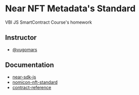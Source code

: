 
# Near NFT Metadata's Standard

VBI JS SmartContract Course's homework


## Instructor

- [@vugomars](https://github.com/vugomars)


## Documentation

- [near-sdk-js](https://github.com/near/near-sdk-js/blob/develop/examples/src/standard-nft/my-nft.ts)
- [nomicon-nft-standard](https://nomicon.io/Standards/Tokens/NonFungibleToken/Metadata)
- [contract-reference](https://github.com/vugomars/mint_nft_course-k10/tree/main/contract)

